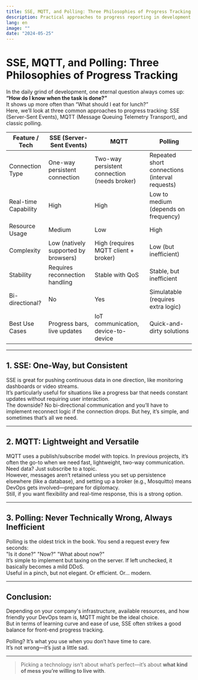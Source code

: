 ```yaml
---
title: SSE, MQTT, and Polling: Three Philosophies of Progress Tracking
description: Practical approaches to progress reporting in development.
lang: en
image: ""
date: "2024-05-25"
---
```


# SSE, MQTT, and Polling: Three Philosophies of Progress Tracking

In the daily grind of development, one eternal question always comes up: **“How do I know when the task is done?”**  
It shows up more often than “What should I eat for lunch?”  
Here, we’ll look at three common approaches to progress tracking: SSE (Server-Sent Events), MQTT (Message Queuing Telemetry Transport), and classic polling.

| Feature / Tech     | SSE (Server-Sent Events)           | MQTT                                 | Polling                           |
|--------------------|-------------------------------------|---------------------------------------|------------------------------------|
| Connection Type     | One-way persistent connection       | Two-way persistent connection (needs broker) | Repeated short connections (interval requests) |
| Real-time Capability| High                                | High                                  | Low to medium (depends on frequency) |
| Resource Usage      | Medium                              | Low                                   | High                               |
| Complexity          | Low (natively supported by browsers)| High (requires MQTT client + broker) | Low (but inefficient)              |
| Stability           | Requires reconnection handling      | Stable with QoS                       | Stable, but inefficient            |
| Bi-directional?     | No                                  | Yes                                   | Simulatable (requires extra logic) |
| Best Use Cases      | Progress bars, live updates         | IoT communication, device-to-device  | Quick-and-dirty solutions          |

---

## 1. SSE: One-Way, but Consistent

SSE is great for pushing continuous data in one direction, like monitoring dashboards or video streams.  
It’s particularly useful for situations like a progress bar that needs constant updates without requiring user interaction.  
The downside? No bi-directional communication and you’ll have to implement reconnect logic if the connection drops. But hey, it’s simple, and sometimes that’s all we need.

---

## 2. MQTT: Lightweight and Versatile

MQTT uses a publish/subscribe model with topics. In previous projects, it’s often the go-to when we need fast, lightweight, two-way communication.  
Need data? Just subscribe to a topic.  
However, messages aren’t retained unless you set up persistence elsewhere (like a database), and setting up a broker (e.g., Mosquitto) means DevOps gets involved—prepare for diplomacy.  
Still, if you want flexibility and real-time response, this is a strong option.

---

## 3. Polling: Never Technically Wrong, Always Inefficient

Polling is the oldest trick in the book. You send a request every few seconds:  
"Is it done?" "Now?" "What about now?"  
It’s simple to implement but taxing on the server. If left unchecked, it basically becomes a mild DDoS.  
Useful in a pinch, but not elegant. Or efficient. Or… modern.

---

## Conclusion:

Depending on your company's infrastructure, available resources, and how friendly your DevOps team is, MQTT might be the ideal choice.  
But in terms of learning curve and ease of use, SSE often strikes a good balance for front-end progress tracking.

Polling? It’s what you use when you don’t have time to care.  
It’s not wrong—it’s just a little sad.

---

> Picking a technology isn’t about what’s perfect—it’s about **what kind of mess you’re willing to live with**.
